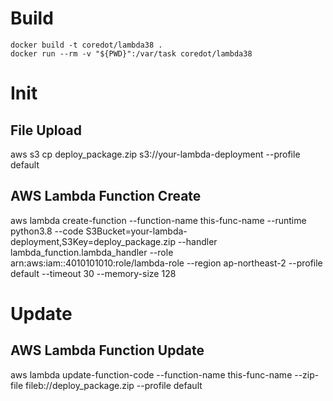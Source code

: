 # Build
```
docker build -t coredot/lambda38 .
docker run --rm -v "${PWD}":/var/task coredot/lambda38
```

# Init
## File Upload
aws s3 cp deploy_package.zip s3://your-lambda-deployment --profile default

## AWS Lambda Function Create
aws lambda create-function --function-name this-func-name --runtime python3.8 --code S3Bucket=your-lambda-deployment,S3Key=deploy_package.zip --handler lambda_function.lambda_handler --role arn:aws:iam::4010101010:role/lambda-role --region ap-northeast-2 --profile default --timeout 30 --memory-size 128


# Update
## AWS Lambda Function Update
aws lambda update-function-code --function-name this-func-name --zip-file fileb://deploy_package.zip --profile default
